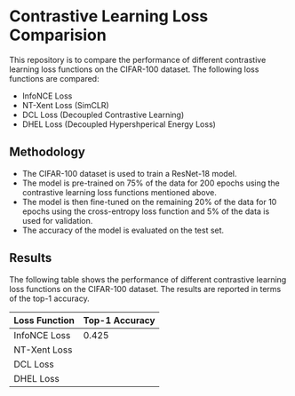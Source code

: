 # Contrastive Learning Loss Comparision

This repository is to compare the performance of different contrastive learning loss functions on the CIFAR-100 dataset. The following loss functions are compared:
* InfoNCE Loss
* NT-Xent Loss (SimCLR)
* DCL Loss (Decoupled Contrastive Learning)
* DHEL Loss (Decoupled Hypershperical Energy Loss)

## Methodology
* The CIFAR-100 dataset is used to train a ResNet-18 model. 
* The model is pre-trained on 75% of the data for 200 epochs using the contrastive learning loss functions mentioned above.
* The model is then fine-tuned on the remaining 20% of the data for 10 epochs using the cross-entropy loss function and 5% of the data is used for validation.
* The accuracy of the model is evaluated on the test set.

## Results
The following table shows the performance of different contrastive learning loss functions on the CIFAR-100 dataset. The results are reported in terms of the top-1 accuracy.

| Loss Function | Top-1 Accuracy |
| ------------- | -------------- |
| InfoNCE Loss  | 0.425          |
| NT-Xent Loss  |                |
| DCL Loss      |                |
| DHEL Loss     |                |